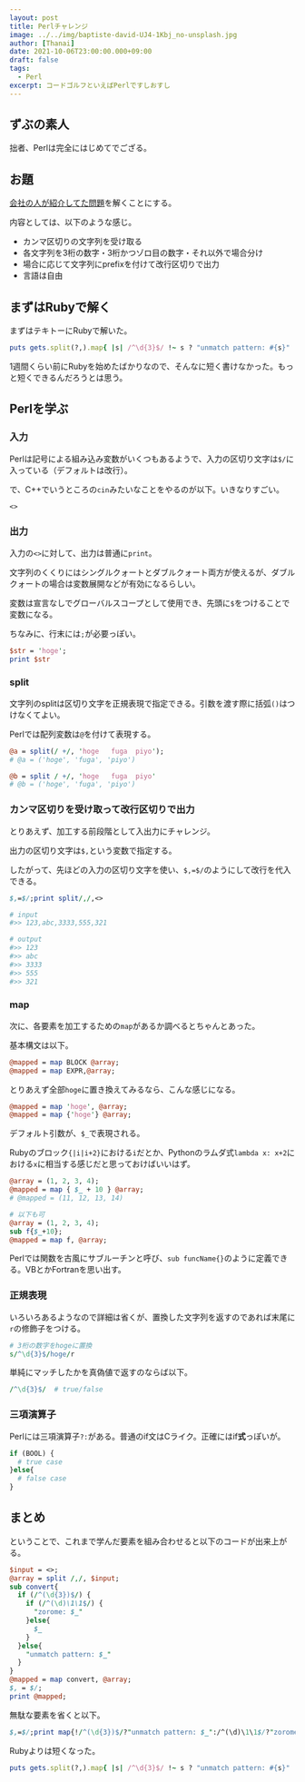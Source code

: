 ```yaml
---
layout: post
title: Perlチャレンジ
image: ../../img/baptiste-david-UJ4-1Kbj_no-unsplash.jpg
author: [Thanai]
date: 2021-10-06T23:00:00.000+09:00
draft: false
tags:
  - Perl
excerpt: コードゴルフといえばPerlですしおすし
---
```


## ずぶの素人

拙者、Perlは完全にはじめてでござる。

## お題

[会社の人が紹介してた問題][1]を解くことにする。

[1]: https://github.com/io-cloud/sannyu_test#%E3%83%97%E3%83%AD%E3%82%B0%E3%83%A9%E3%83%9F%E3%83%B3%E3%82%B0

内容としては、以下のような感じ。

- カンマ区切りの文字列を受け取る
- 各文字列を3桁の数字・3桁かつゾロ目の数字・それ以外で場合分け
- 場合に応じて文字列にprefixを付けて改行区切りで出力
- 言語は自由

## まずはRubyで解く

まずはテキトーにRubyで解いた。

```rb
puts gets.split(?,).map{ |s| /^\d{3}$/ !~ s ? "unmatch pattern: #{s}" : /^(\d)\1\1$/ =~ s ? "zorome: #{s}" : s }
```

1週間くらい前にRubyを始めたばかりなので、そんなに短く書けなかった。もっと短くできるんだろうとは思う。

## Perlを学ぶ

### 入力

Perlは記号による組み込み変数がいくつもあるようで、入力の区切り文字は`$/`に入っている（デフォルトは改行）。

で、C++でいうところの`cin`みたいなことをやるのが以下。いきなりすごい。

```perl
<>
```

### 出力

入力の`<>`に対して、出力は普通に`print`。

文字列のくくりにはシングルクォートとダブルクォート両方が使えるが、ダブルクォートの場合は変数展開などが有効になるらしい。

変数は宣言なしでグローバルスコープとして使用でき、先頭に`$`をつけることで変数になる。

ちなみに、行末には`;`が必要っぽい。

```perl
$str = 'hoge';
print $str
```

### split

文字列のsplitは区切り文字を正規表現で指定できる。引数を渡す際に括弧`()`はつけなくてよい。

Perlでは配列変数は`@`を付けて表現する。

```perl
@a = split(/ +/, 'hoge   fuga  piyo');
# @a = ('hoge', 'fuga', 'piyo')

@b = split / +/, 'hoge   fuga  piyo'
# @b = ('hoge', 'fuga', 'piyo')
```

### カンマ区切りを受け取って改行区切りで出力

とりあえず、加工する前段階として入出力にチャレンジ。

出力の区切り文字は`$,`という変数で指定する。

したがって、先ほどの入力の区切り文字を使い、`$,=$/`のようにして改行を代入できる。

```perl
$,=$/;print split/,/,<>

# input
#>> 123,abc,3333,555,321

# output
#>> 123
#>> abc
#>> 3333
#>> 555
#>> 321
```

### map

次に、各要素を加工するための`map`があるか調べるとちゃんとあった。

基本構文は以下。

```perl
@mapped = map BLOCK @array;
@mapped = map EXPR,@array;
```

とりあえず全部`hoge`に置き換えてみるなら、こんな感じになる。

```perl
@mapped = map 'hoge', @array;
@mapped = map {'hoge'} @array;
```

デフォルト引数が、`$_`で表現される。

Rubyのブロック`{|i|i+2}`における`i`だとか、Pythonのラムダ式`lambda x: x+2`における`x`に相当する感じだと思っておけばいいはず。

```perl
@array = (1, 2, 3, 4);
@mapped = map { $_ + 10 } @array;
# @mapped = (11, 12, 13, 14)

# 以下も可
@array = (1, 2, 3, 4);
sub f{$_+10};
@mapped = map f, @array;
```

Perlでは関数を古風にサブルーチンと呼び、`sub funcName{}`のように定義できる。VBとかFortranを思い出す。

### 正規表現

いろいろあるようなので詳細は省くが、置換した文字列を返すのであれば末尾に`r`の修飾子をつける。

```perl
# 3桁の数字をhogeに置換
s/^\d{3}$/hoge/r
```

単純にマッチしたかを真偽値で返すのならば以下。

```perl
/^\d{3}$/  # true/false
```

### 三項演算子

Perlには三項演算子`?:`がある。普通のif文はCライク。正確にはif**式**っぽいが。

```perl
if (BOOL) {
  # true case
}else{
  # false case
}
```

## まとめ

ということで、これまで学んだ要素を組み合わせると以下のコードが出来上がる。

```perl
$input = <>;
@array = split /,/, $input;
sub convert{
  if (/^(\d{3})$/) {
    if (/^(\d)\1\1$/) {
      "zorome: $_"
    }else{
      $_
    }
  }else{
    "unmatch pattern: $_"
  }
}
@mapped = map convert, @array;
$, = $/;
print @mapped;
```

無駄な要素を省くと以下。

```perl
$,=$/;print map{!/^(\d{3})$/?"unmatch pattern: $_":/^(\d)\1\1$/?"zorome: $_":$_}split/,/,<>
```

Rubyよりは短くなった。

```rb
puts gets.split(?,).map{ |s| /^\d{3}$/ !~ s ? "unmatch pattern: #{s}" : /^(\d)\1\1$/ =~ s ? "zorome: #{s}" : s }
```
